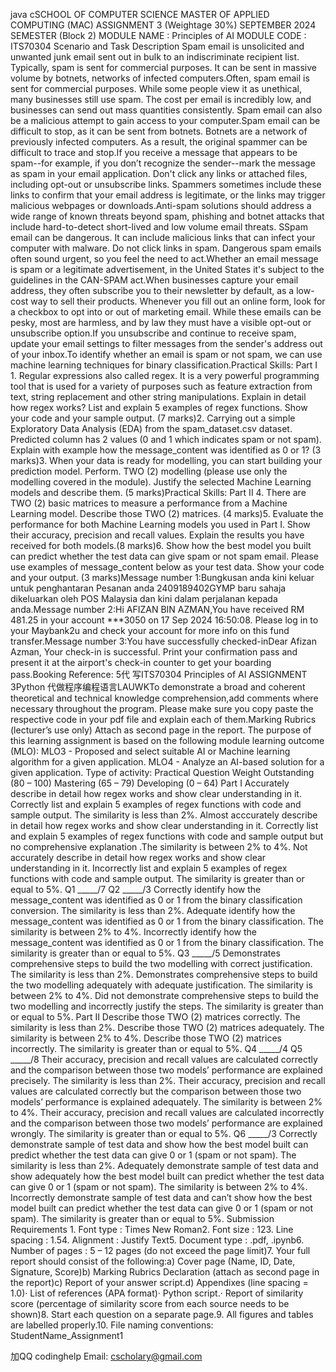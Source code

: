 java cSCHOOL OF COMPUTER SCIENCE MASTER OF APPLIED COMPUTING (MAC) ASSIGNMENT 3 (Weightage 30%) SEPTEMBER 2024 SEMESTER (Block 2) MODULE NAME : Principles of AI MODULE CODE : ITS70304 Scenario and Task Description Spam email is unsolicited and unwanted junk email sent out in bulk to an indiscriminate recipient list. Typically, spam is sent for commercial purposes. It can be sent in massive volume by botnets, networks of infected computers.Often, spam email is sent for commercial purposes. While some people view it as unethical, many businesses still use spam. The cost per email is incredibly low, and businesses can send out mass quantities consistently. Spam email can also be a malicious attempt to gain access to your computer.Spam email can be difficult to stop, as it can be sent from botnets. Botnets are a network of previously infected computers. As a result, the original spammer can be difficult to trace and stop.If you receive a message that appears to be spam--for example, if you don’t recognize the sender--mark the message as spam in your email application. Don't click any links or attached files, including opt-out or unsubscribe links. Spammers sometimes include these links to confirm that your email address is legitimate, or the links may trigger malicious webpages or downloads.Anti-spam solutions should address a wide range of known threats beyond spam, phishing and botnet attacks that include hard-to-detect short-lived and low volume email threats. SSpam email can be dangerous. It can include malicious links that can infect your computer with malware. Do not click links in spam. Dangerous spam emails often sound urgent, so you feel the need to act.Whether an email message is spam or a legitimate advertisement, in the United States it's subject to the guidelines in the CAN-SPAM act.When businesses capture your email address, they often subscribe you to their newsletter by default, as a low-cost way to sell their products. Whenever you fill out an online form, look for a checkbox to opt into or out of marketing email. While these emails can be pesky, most are harmless, and by law they must have a visible opt-out or unsubscribe option.If you unsubscribe and continue to receive spam, update your email settings to filter messages from the sender's address out of your inbox.To identify whether an email is spam or not spam, we can use machine learning techniques for binary classification.Practical Skills: Part I 1. Regular expressions also called regex. It is a very powerful programming tool that is used for a variety of purposes such as feature extraction from text, string replacement and other string manipulations. Explain in detail how regex works? List and explain 5 examples of regex functions. Show your code and your sample output. (7 marks)2. Carrying out a simple Exploratory Data Analysis (EDA) from the spam_dataset.csv dataset. Predicted column has 2 values (0 and 1 which indicates spam or not spam). Explain with example how the message_content was identified as 0 or 1? (3 marks)3. When your data is ready for modelling, you can start building your prediction model. Perform. TWO (2) modelling (please use only the modelling covered in the module). Justify the selected Machine Learning models and describe them. (5 marks)Practical Skills: Part II 4. There are TWO (2) basic matrices to measure a performance from a Machine Learning model. Describe those TWO (2) matrices. (4 marks)5. Evaluate the performance for both Machine Learning models you used in Part I. Show their accuracy, precision and recall values. Explain the results you have received for both models.(8 marks)6. Show how the best model you built can predict whether the test data can give spam or not spam email. Please use examples of message_content below as your test data. Show your code and your output. (3 marks)Message number 1:Bungkusan anda kini keluar untuk penghantaran Pesanan anda 2409189402GYMP baru sahaja dikeluarkan oleh POS Malaysia dan kini dalam perjalanan kepada anda.Message number 2:Hi AFIZAN BIN AZMAN,You have received RM 481.25 in your account ***3050 on 17 Sep 2024 16:50:08. Please log in to your Maybank2u and check your account for more info on this fund transfer.Message number 3:You have successfully checked-inDear Afizan Azman, Your check-in is successful. Print your confirmation pass and present it at the airport's check-in counter to get your boarding pass.Booking Reference: 5代 写ITS70304 Principles of AI ASSIGNMENT 3Python 代做程序编程语言LAUWKTo demonstrate a broad and coherent theoretical and technical knowledge comprehension,add comments where necessary throughout the program. Please make sure you copy paste the respective code in your pdf file and explain each of them.Marking Rubrics (lecturer’s use only) Attach as second page in the report. The purpose of this learning assignment is based on the following module learning outcome (MLO): MLO3 - Proposed and select suitable AI or Machine learning algorithm for a given application. MLO4 - Analyze an AI-based solution for a given application. Type of activity: Practical Question Weight Outstanding (80 – 100) Mastering (65 – 79) Developing (0 – 64) Part I Accurately describe in detail how regex works and show clear understanding in it. Correctly list and explain 5 examples of regex functions with code and sample output. The similarity is less than 2%. Almost acccurately describe in detail how regex works and show clear understanding in it. Correctly list and explain 5 examples of regex functions with code and sample output but no comprehensive explanation .The similarity is between 2% to 4%. Not accurately describe in detail how regex works and show clear understanding in it. Incorrectly list and explain 5 examples of regex functions with code and sample output. The similarity is greater than or equal to 5%. Q1 _____/7 Q2 _____/3 Correctly identify how the message_content was identified as 0 or 1 from the binary classification conversion. The similarity is less than 2%. Adequate identify how the message_content was identified as 0 or 1 from the binary classification. The similarity is between 2% to 4%. Incorrectly identify how the message_content was identified as 0 or 1 from the binary classification. The similarity is greater than or equal to 5%. Q3 _____/5 Demonstrates comprehensive steps to build the two modelling with correct justification. The similarity is less than 2%. Demonstrates comprehensive steps to build the two modelling adequately with adequate justification. The similarity is between 2% to 4%. Did not demonstrate comprehensive steps to build the two modelling and incorrectly justify the steps. The similarity is greater than or equal to 5%. Part II Describe those TWO (2) matrices correctly. The similarity is less than 2%. Describe those TWO (2) matrices adequately. The similarity is between 2% to 4%. Describe those TWO (2) matrices incorrectly. The similarity is greater than or equal to 5%. Q4 _____/4 Q5 _____/8 Their accuracy, precision and recall values are calculated correctly and the comparison between those two models’ performance are explained precisely. The similarity is less than 2%. Their accuracy, precision and recall values are calculated correctly but the comparison between those two models’ performance is explained adequately. The similarity is between 2% to 4%. Their accuracy, precision and recall values are calculated incorrectly and the comparison between those two models’ performance are explained wrongly. The similarity is greater than or equal to 5%. Q6 _____/3 Correctly demonstrate sample of test data and show how the best model built can predict whether the test data can give 0 or 1 (spam or not spam). The similarity is less than 2%. Adequately demonstrate sample of test data and show adequately how the best model built can predict whether the test data can give 0 or 1 (spam or not spam). The similarity is between 2% to 4%. Incorrectly demonstrate sample of test data and can’t show how the best model built can predict whether the test data can give 0 or 1 (spam or not spam). The similarity is greater than or equal to 5%. Submission Requirements 1. Font type : Times New Roman2. Font size : 123. Line spacing : 1.54. Alignment : Justify Text5. Document type : .pdf, .ipynb6. Number of pages : 5 – 12 pages (do not exceed the page limit)7. Your full report should consist of the following:a) Cover page (Name, ID, Date, Signature, Score)b) Marking Rubrics Declaration (attach as second page in the report)c) Report of your answer script.d) Appendixes (line spacing = 1.0)· List of references (APA format)· Python script.· Report of similarity score (percentage of similarity score from each source needs to be shown)8. Start each question on a separate page.9. All figures and tables are labelled properly.10. File naming conventions: StudentName_Assignment1

加QQ codinghelp Email: cscholary@gmail.com

